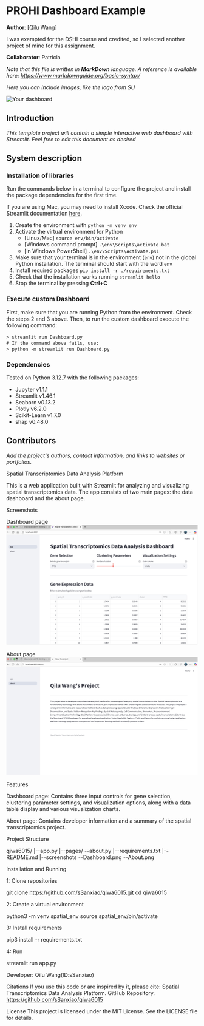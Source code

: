 # PROHI Dashboard Example

**Author**: [Qilu Wang]

I was exempted for the DSHI course and credited, so I selected another project of mine for this assignment.

<!-- As main author, do not write anything in the line below.
The collaborator will edit the line below in GitHub -->
**Collaborator**: Patricia

_Note that this file is written in **MarkDown** language. A reference is available here: <https://www.markdownguide.org/basic-syntax/>_

_Here you can include images, like the logo from SU_

![Your dashboard](./assets/project-logo.jpg)

## Introduction

_This template project will contain a simple interactive web dashboard with Streamlit. Feel free to edit this document as desired_

## System description

### Installation of libraries

Run the commands below in a terminal to configure the project and install the package dependencies for the first time.

If you are using Mac, you may need to install Xcode. Check the official Streamlit documentation [here](https://docs.streamlit.io/get-started/installation/command-line#prerequisites).

1. Create the environment with `python -m venv env`
2. Activate the virtual environment for Python
   - [Linux/Mac] `source env/bin/activate` 
   - [Windows command prompt] `.\env\Scripts\activate.bat` 
   - [in Windows PowerShell] `.\env\Scripts\Activate.ps1`
3. Make sure that your terminal is in the environment (`env`) not in the global Python installation. The terminal should start with the word `env`
4. Install required packages `pip install -r ./requirements.txt`
5. Check that the installation works running `streamlit hello`
6. Stop the terminal by pressing **Ctrl+C**

### Execute custom Dashboard

First, make sure that you are running Python from the environment. Check the steps 2 and 3 above. Then, to run the custom dashboard execute the following command:

```
> streamlit run Dashboard.py
# If the command above fails, use:
> python -m streamlit run Dashboard.py
```

### Dependencies

Tested on Python 3.12.7 with the following packages:
  - Jupyter v1.1.1
  - Streamlit v1.46.1
  - Seaborn v0.13.2
  - Plotly v6.2.0
  - Scikit-Learn v1.7.0
  - shap v0.48.0

## Contributors

_Add the project's authors, contact information, and links to websites or portfolios._

Spatial Transcriptomics Data Analysis Platform

This is a web application built with Streamlit for analyzing and visualizing spatial transcriptomics data. The app consists of two main pages: the data dashboard and the about page.

Screenshots

Dashboard page
![Dashboard page](screenshots/Dashboard.png)

About page
![About page](screenshots/About.png)

Features

Dashboard page: Contains three input controls for gene selection, clustering parameter settings, 
and visualization options, along with a data table display and various visualization charts.

About page: Contains developer information and a summary of the spatial transcriptomics project.

Project Structure

qiwa6015/
|--app.py
|--pages/
   --about.py
|--requirements.txt
|--README.md
|--screenshots
   --Dashboard.png
   --About.png

Installation and Running

1: Clone repositories

git clone https://github.com/sSanxiao/qiwa6015.git
cd qiwa6015

2: Create a virtual environment

python3 -m venv spatial_env
source spatial_env/bin/activate

3: Install requirements

pip3 install -r requirements.txt

4: Run

streamlit run app.py


Developer: Qilu Wang(ID:sSanxiao)

Citations
If you use this code or are inspired by it, please cite:
Spatial Transcriptomics Data Analysis Platform. GitHub Repository. https://github.com/sSanxiao/qiwa6015

License
This project is licensed under the MIT License. See the LICENSE file for details.
